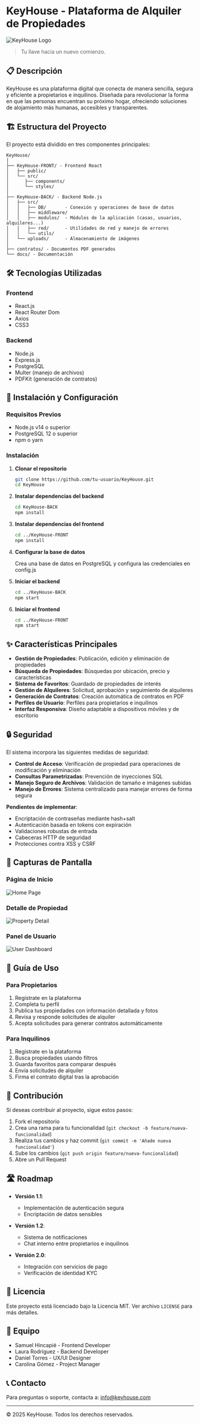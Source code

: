 # KeyHouse - Plataforma de Alquiler de Propiedades

![KeyHouse Logo](KeyHouse-FRONT/src/images/keyhouse_remove_background.png)

> Tu llave hacia un nuevo comienzo.

## 📋 Descripción

KeyHouse es una plataforma digital que conecta de manera sencilla, segura y eficiente a propietarios e inquilinos. 
Diseñada para revolucionar la forma en que las personas encuentran su próximo hogar, ofreciendo soluciones 
de alojamiento más humanas, accesibles y transparentes.

## 🏗️ Estructura del Proyecto

El proyecto está dividido en tres componentes principales:

```
KeyHouse/
│
├── KeyHouse-FRONT/ - Frontend React
│   ├── public/
│   └── src/
│      ├── components/
│      └── styles/
│
├── KeyHouse-BACK/ - Backend Node.js
│   ├── src/
│   │   ├── DB/       - Conexión y operaciones de base de datos
│   │   ├── middleware/
│   │   ├── modulos/  - Módulos de la aplicación (casas, usuarios, alquileres...)
│   │   ├── red/      - Utilidades de red y manejo de errores
│   │   └── utils/
│   └── uploads/      - Almacenamiento de imágenes
│
├── contratos/ - Documentos PDF generados
└── docs/ - Documentación
```

## 🛠️ Tecnologías Utilizadas

### Frontend
- React.js
- React Router Dom
- Axios
- CSS3

### Backend
- Node.js
- Express.js
- PostgreSQL
- Multer (manejo de archivos)
- PDFKit (generación de contratos)

## 🚀 Instalación y Configuración

### Requisitos Previos
- Node.js v14 o superior
- PostgreSQL 12 o superior
- npm o yarn

### Instalación

1. **Clonar el repositorio**
   ```bash
   git clone https://github.com/tu-usuario/KeyHouse.git
   cd KeyHouse
   ```

2. **Instalar dependencias del backend**
   ```bash
   cd KeyHouse-BACK
   npm install
   ```

3. **Instalar dependencias del frontend**
   ```bash
   cd ../KeyHouse-FRONT
   npm install
   ```

4. **Configurar la base de datos**
   
   Crea una base de datos en PostgreSQL y configura las credenciales en config.js

5. **Iniciar el backend**
   ```bash
   cd ../KeyHouse-BACK
   npm start
   ```

6. **Iniciar el frontend**
   ```bash
   cd ../KeyHouse-FRONT
   npm start
   ```

## ✨ Características Principales

- **Gestión de Propiedades**: Publicación, edición y eliminación de propiedades
- **Búsqueda de Propiedades**: Búsquedas por ubicación, precio y características
- **Sistema de Favoritos**: Guardado de propiedades de interés
- **Gestión de Alquileres**: Solicitud, aprobación y seguimiento de alquileres
- **Generación de Contratos**: Creación automática de contratos en PDF
- **Perfiles de Usuario**: Perfiles para propietarios e inquilinos
- **Interfaz Responsiva**: Diseño adaptable a dispositivos móviles y de escritorio

## 🔒 Seguridad

El sistema incorpora las siguientes medidas de seguridad:

- **Control de Acceso**: Verificación de propiedad para operaciones de modificación y eliminación
- **Consultas Parametrizadas**: Prevención de inyecciones SQL
- **Manejo Seguro de Archivos**: Validación de tamaño e imágenes subidas
- **Manejo de Errores**: Sistema centralizado para manejar errores de forma segura

**Pendientes de implementar**:
- Encriptación de contraseñas mediante hash+salt
- Autenticación basada en tokens con expiración
- Validaciones robustas de entrada
- Cabeceras HTTP de seguridad
- Protecciones contra XSS y CSRF

## 📱 Capturas de Pantalla

### Página de Inicio
![Home Page](https://via.placeholder.com/800x400?text=Página+de+Inicio)

### Detalle de Propiedad
![Property Detail](https://via.placeholder.com/800x400?text=Detalle+de+Propiedad)

### Panel de Usuario
![User Dashboard](https://via.placeholder.com/800x400?text=Panel+de+Usuario)

## 📖 Guía de Uso

### Para Propietarios
1. Regístrate en la plataforma
2. Completa tu perfil
3. Publica tus propiedades con información detallada y fotos
4. Revisa y responde solicitudes de alquiler
5. Acepta solicitudes para generar contratos automáticamente

### Para Inquilinos
1. Regístrate en la plataforma
2. Busca propiedades usando filtros
3. Guarda favoritos para comparar después
4. Envía solicitudes de alquiler
5. Firma el contrato digital tras la aprobación

## 🤝 Contribución

Si deseas contribuir al proyecto, sigue estos pasos:

1. Fork el repositorio
2. Crea una rama para tu funcionalidad (`git checkout -b feature/nueva-funcionalidad`)
3. Realiza tus cambios y haz commit (`git commit -m 'Añade nueva funcionalidad'`)
4. Sube los cambios (`git push origin feature/nueva-funcionalidad`)
5. Abre un Pull Request

## 🛣️ Roadmap

- **Versión 1.1**: 
  - Implementación de autenticación segura
  - Encriptación de datos sensibles
  
- **Versión 1.2**:
  - Sistema de notificaciones
  - Chat interno entre propietarios e inquilinos

- **Versión 2.0**:
  - Integración con servicios de pago
  - Verificación de identidad KYC

## 📄 Licencia

Este proyecto está licenciado bajo la Licencia MIT. Ver archivo `LICENSE` para más detalles.

## 👥 Equipo

- Samuel Hincapié - Frontend Developer
- Laura Rodríguez - Backend Developer
- Daniel Torres - UX/UI Designer
- Carolina Gómez - Project Manager

## 📞 Contacto

Para preguntas o soporte, contacta a: info@keyhouse.com

---

&copy; 2025 KeyHouse. Todos los derechos reservados.
